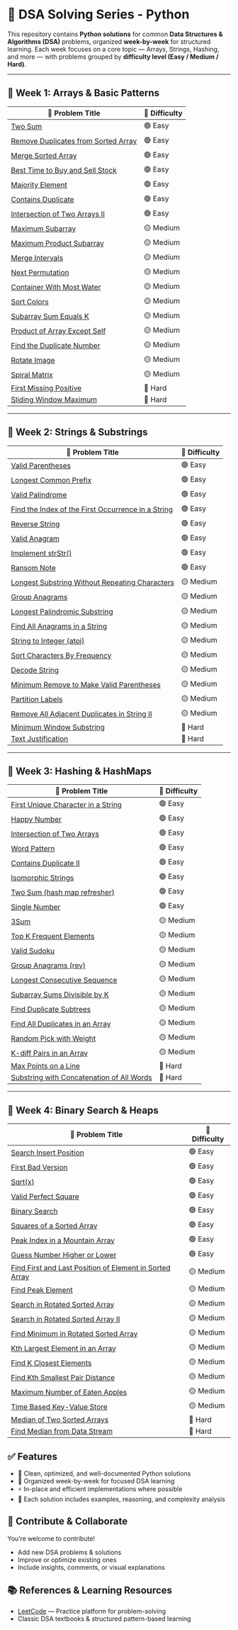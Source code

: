 # 🧠 DSA Solving Series - Python

This repository contains **Python solutions** for common **Data Structures & Algorithms (DSA)** problems, organized **week-by-week** for structured learning.
Each week focuses on a core topic — Arrays, Strings, Hashing, and more — with problems grouped by **difficulty level (Easy / Medium / Hard)**.

---

## 📅 Week 1: Arrays & Basic Patterns

| 🧩 Problem Title                                                                                          | 💪 Difficulty |
| --------------------------------------------------------------------------------------------------------- | ------------- |
| [Two Sum](https://leetcode.com/problems/two-sum/)                                                         | 🟢 Easy       |
| [Remove Duplicates from Sorted Array](https://leetcode.com/problems/remove-duplicates-from-sorted-array/) | 🟢 Easy       |
| [Merge Sorted Array](https://leetcode.com/problems/merge-sorted-array/)                                   | 🟢 Easy       |
| [Best Time to Buy and Sell Stock](https://leetcode.com/problems/best-time-to-buy-and-sell-stock/)         | 🟢 Easy       |
| [Majority Element](https://leetcode.com/problems/majority-element/)                                       | 🟢 Easy       |
| [Contains Duplicate](https://leetcode.com/problems/contains-duplicate/)                                   | 🟢 Easy       |
| [Intersection of Two Arrays II](https://leetcode.com/problems/intersection-of-two-arrays-ii/)             | 🟢 Easy       |
| [Maximum Subarray](https://leetcode.com/problems/maximum-subarray/)                                       | 🟡 Medium     |
| [Maximum Product Subarray](https://leetcode.com/problems/maximum-product-subarray/)                       | 🟡 Medium     |
| [Merge Intervals](https://leetcode.com/problems/merge-intervals/)                                         | 🟡 Medium     |
| [Next Permutation](https://leetcode.com/problems/next-permutation/)                                       | 🟡 Medium     |
| [Container With Most Water](https://leetcode.com/problems/container-with-most-water/)                     | 🟡 Medium     |
| [Sort Colors](https://leetcode.com/problems/sort-colors/)                                                 | 🟡 Medium     |
| [Subarray Sum Equals K](https://leetcode.com/problems/subarray-sum-equals-k/)                             | 🟡 Medium     |
| [Product of Array Except Self](https://leetcode.com/problems/product-of-array-except-self/)               | 🟡 Medium     |
| [Find the Duplicate Number](https://leetcode.com/problems/find-the-duplicate-number/)                     | 🟡 Medium     |
| [Rotate Image](https://leetcode.com/problems/rotate-image/)                                               | 🟡 Medium     |
| [Spiral Matrix](https://leetcode.com/problems/spiral-matrix/)                                             | 🟡 Medium     |
| [First Missing Positive](https://leetcode.com/problems/first-missing-positive/)                           | 🔴 Hard       |
| [Sliding Window Maximum](https://leetcode.com/problems/sliding-window-maximum/)                           | 🔴 Hard       |

---

## 📅 Week 2: Strings & Substrings

| 🧩 Problem Title                                                                                                                        | 💪 Difficulty |
| --------------------------------------------------------------------------------------------------------------------------------------- | ------------- |
| [Valid Parentheses](https://leetcode.com/problems/valid-parentheses/)                                                                   | 🟢 Easy       |
| [Longest Common Prefix](https://leetcode.com/problems/longest-common-prefix/)                                                           | 🟢 Easy       |
| [Valid Palindrome](https://leetcode.com/problems/valid-palindrome/)                                                                     | 🟢 Easy       |
| [Find the Index of the First Occurrence in a String](https://leetcode.com/problems/find-the-index-of-the-first-occurrence-in-a-string/) | 🟢 Easy       |
| [Reverse String](https://leetcode.com/problems/reverse-string/)                                                                         | 🟢 Easy       |
| [Valid Anagram](https://leetcode.com/problems/valid-anagram/)                                                                           | 🟢 Easy       |
| [Implement strStr()](https://leetcode.com/problems/implement-strstr/)                                                                   | 🟢 Easy       |
| [Ransom Note](https://leetcode.com/problems/ransom-note/)                                                                               | 🟢 Easy       |
| [Longest Substring Without Repeating Characters](https://leetcode.com/problems/longest-substring-without-repeating-characters/)         | 🟡 Medium     |
| [Group Anagrams](https://leetcode.com/problems/group-anagrams/)                                                                         | 🟡 Medium     |
| [Longest Palindromic Substring](https://leetcode.com/problems/longest-palindromic-substring/)                                           | 🟡 Medium     |
| [Find All Anagrams in a String](https://leetcode.com/problems/find-all-anagrams-in-a-string/)                                           | 🟡 Medium     |
| [String to Integer (atoi)](https://leetcode.com/problems/string-to-integer-atoi/)                                                       | 🟡 Medium     |
| [Sort Characters By Frequency](https://leetcode.com/problems/sort-characters-by-frequency/)                                             | 🟡 Medium     |
| [Decode String](https://leetcode.com/problems/decode-string/)                                                                           | 🟡 Medium     |
| [Minimum Remove to Make Valid Parentheses](https://leetcode.com/problems/minimum-remove-to-make-valid-parentheses/)                     | 🟡 Medium     |
| [Partition Labels](https://leetcode.com/problems/partition-labels/)                                                                     | 🟡 Medium     |
| [Remove All Adjacent Duplicates in String II](https://leetcode.com/problems/remove-all-adjacent-duplicates-in-string-ii/)               | 🟡 Medium     |
| [Minimum Window Substring](https://leetcode.com/problems/minimum-window-substring/)                                                     | 🔴 Hard       |
| [Text Justification](https://leetcode.com/problems/text-justification/)                                                                 | 🔴 Hard       |

---

## 📅 Week 3: Hashing & HashMaps

| 🧩 Problem Title                                                                                                      | 💪 Difficulty |
| --------------------------------------------------------------------------------------------------------------------- | ------------- |
| [First Unique Character in a String](https://leetcode.com/problems/first-unique-character-in-a-string/)               | 🟢 Easy       |
| [Happy Number](https://leetcode.com/problems/happy-number/)                                                           | 🟢 Easy       |
| [Intersection of Two Arrays](https://leetcode.com/problems/intersection-of-two-arrays/)                               | 🟢 Easy       |
| [Word Pattern](https://leetcode.com/problems/word-pattern/)                                                           | 🟢 Easy       |
| [Contains Duplicate II](https://leetcode.com/problems/contains-duplicate-ii/)                                         | 🟢 Easy       |
| [Isomorphic Strings](https://leetcode.com/problems/isomorphic-strings/)                                               | 🟢 Easy       |
| [Two Sum (hash map refresher)](https://leetcode.com/problems/two-sum/)                                                | 🟢 Easy       |
| [Single Number](https://leetcode.com/problems/single-number/)                                                         | 🟢 Easy       |
| [3Sum](https://leetcode.com/problems/3sum/)                                                                           | 🟡 Medium     |
| [Top K Frequent Elements](https://leetcode.com/problems/top-k-frequent-elements/)                                     | 🟡 Medium     |
| [Valid Sudoku](https://leetcode.com/problems/valid-sudoku/)                                                           | 🟡 Medium     |
| [Group Anagrams (rev)](https://leetcode.com/problems/group-anagrams/)                                                 | 🟡 Medium     |
| [Longest Consecutive Sequence](https://leetcode.com/problems/longest-consecutive-sequence/)                           | 🟡 Medium     |
| [Subarray Sums Divisible by K](https://leetcode.com/problems/subarray-sums-divisible-by-k/)                           | 🟡 Medium     |
| [Find Duplicate Subtrees](https://leetcode.com/problems/find-duplicate-subtrees/)                                     | 🟡 Medium     |
| [Find All Duplicates in an Array](https://leetcode.com/problems/find-all-duplicates-in-an-array/)                     | 🟡 Medium     |
| [Random Pick with Weight](https://leetcode.com/problems/random-pick-with-weight/)                                     | 🟡 Medium     |
| [K-diff Pairs in an Array](https://leetcode.com/problems/k-diff-pairs-in-an-array/)                                   | 🟡 Medium     |
| [Max Points on a Line](https://leetcode.com/problems/max-points-on-a-line/)                                           | 🔴 Hard       |
| [Substring with Concatenation of All Words](https://leetcode.com/problems/substring-with-concatenation-of-all-words/) | 🔴 Hard       |

---

## 📅 Week 4: Binary Search & Heaps

| 🧩 Problem Title                                                                                                                                  | 💪 Difficulty |
| ------------------------------------------------------------------------------------------------------------------------------------------------- | ------------- |
| [Search Insert Position](https://leetcode.com/problems/search-insert-position/)                                                                   | 🟢 Easy       |
| [First Bad Version](https://leetcode.com/problems/first-bad-version/)                                                                             | 🟢 Easy       |
| [Sqrt(x)](https://leetcode.com/problems/sqrtx/)                                                                                                   | 🟢 Easy       |
| [Valid Perfect Square](https://leetcode.com/problems/valid-perfect-square/)                                                                       | 🟢 Easy       |
| [Binary Search](https://leetcode.com/problems/binary-search/)                                                                                     | 🟢 Easy       |
| [Squares of a Sorted Array](https://leetcode.com/problems/squares-of-a-sorted-array/)                                                             | 🟢 Easy       |
| [Peak Index in a Mountain Array](https://leetcode.com/problems/peak-index-in-a-mountain-array/)                                                   | 🟢 Easy       |
| [Guess Number Higher or Lower](https://leetcode.com/problems/guess-number-higher-or-lower/)                                                       | 🟢 Easy       |
| [Find First and Last Position of Element in Sorted Array](https://leetcode.com/problems/find-first-and-last-position-of-element-in-sorted-array/) | 🟡 Medium     |
| [Find Peak Element](https://leetcode.com/problems/find-peak-element/)                                                                             | 🟡 Medium     |
| [Search in Rotated Sorted Array](https://leetcode.com/problems/search-in-rotated-sorted-array/)                                                   | 🟡 Medium     |
| [Search in Rotated Sorted Array II](https://leetcode.com/problems/search-in-rotated-sorted-array-ii/)                                             | 🟡 Medium     |
| [Find Minimum in Rotated Sorted Array](https://leetcode.com/problems/find-minimum-in-rotated-sorted-array/)                                       | 🟡 Medium     |
| [Kth Largest Element in an Array](https://leetcode.com/problems/kth-largest-element-in-an-array/)                                                 | 🟡 Medium     |
| [Find K Closest Elements](https://leetcode.com/problems/find-k-closest-elements/)                                                                 | 🟡 Medium     |
| [Find Kth Smallest Pair Distance](https://leetcode.com/problems/find-k-th-smallest-pair-distance/)                                                | 🟡 Medium     |
| [Maximum Number of Eaten Apples](https://leetcode.com/problems/maximum-number-of-eaten-apples/)                                                   | 🟡 Medium     |
| [Time Based Key-Value Store](https://leetcode.com/problems/time-based-key-value-store/)                                                           | 🟡 Medium     |
| [Median of Two Sorted Arrays](https://leetcode.com/problems/median-of-two-sorted-arrays/)                                                         | 🔴 Hard       |
| [Find Median from Data Stream](https://leetcode.com/problems/find-median-from-data-stream/)                                                       | 🔴 Hard       |


## ✅ Features
* 🧩 Clean, optimized, and well-documented Python solutions
* 🧠 Organized week-by-week for focused DSA learning
* ⚡ In-place and efficient implementations where possible
* 💬 Each solution includes examples, reasoning, and complexity analysis


## 🤝 Contribute & Collaborate
You’re welcome to contribute! 
* Add new DSA problems & solutions
* Improve or optimize existing ones
* Include insights, comments, or visual explanations


## 📚 References & Learning Resources
* [LeetCode](https://leetcode.com/) — Practice platform for problem-solving
* Classic DSA textbooks & structured pattern-based learning
